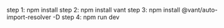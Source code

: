 step 1: npm install
step 2:  npm install vant
step 3: npm install @vant/auto-import-resolver -D
step 4: npm run dev
